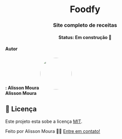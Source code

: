 <h1 align="center">
Foodfy
</h1>
<h3 align="center">
    Site completo de receitas 
</h3>
<h4 align="center">
	Status: Em construção 🚀 
</h4>

<h4>Autor<h4>: Alisson Moura
 <img style="border-radius: 50%;" src="https://avatars2.githubusercontent.com/u/48321754?s=460&u=9faab799c661b3f1227c25e0233a2f30b699218a&v=4" width="100px;" alt=""/><br />
<b>Alisson Moura </b>
 
## 📝 Licença

Este projeto esta sobe a licença [MIT](./LICENSE).

Feito por Alisson Moura 👋🏽 [Entre em contato!](https://www.linkedin.com/in/alisson-mo-moura/)
